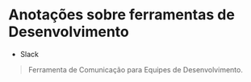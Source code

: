 # Anotações sobre ferramentas de Desenvolvimento

* Slack 
> Ferramenta de Comunicação para Equipes de Desenvolvimento.

